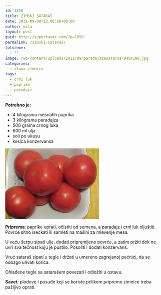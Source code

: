 ```yaml
---
id: 1850
title: ZIMSKI SATARAŠ
date: 2011-09-08T12:00:08+00:00
author: mila
layout: post
guid: http://superkuvar.com/?p=1850
permalink: /zimski-sataraš/
totvreme:
  - ""
image: /wp-content/uploads/2011/09/paradajzzasataras-940x198.jpg
categories:
  - slana zimnica
tags:
  - crni luk
  - paprike
  - paradajz
---
```

**Potrebno je**:

  * 4 kilograma mesnatih paprika
  * 3 kilograma paradajza
  * 500 grama crnog luka
  * 600 ml ulja
  * soli po ukusu
  * kesica konzervansa

[<img class="alignnone size-medium wp-image-8794" src="/wp-content/uploads/2011/09/paradajzzasataras-300x225.jpg" alt="paradajzzasataras" width="300" height="225" />](/wp-content/uploads/2011/09/paradajzzasataras.jpg)

**Priprema**: paprike oprati, očistiti od semena, a paradajz i crni luk oljuštiti. Povrće sitno iseckati ili samleti na mašini za mlevenje mesa.

U veću šerpu sipati ulje, dodati pripremljeno povrće, a zatim pržiti dok ne uvri sva tečnost koju je pustilo. Posoliti i dodati konzervans.

Vruć sataraš sipati u tegle i držati u umereno zagrejanoj pećnici, da se odozgo uhvati korica.

Ohlađene tegle sa satarašem povezati i odložiti u ostavu.

**Savet**: plodove i posuđe koji se koriste prilikom pripreme zimnice treba pažljivo oprati.

&nbsp;